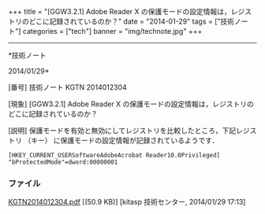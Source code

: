﻿+++
title = "[GGW3.2.1] Adobe Reader X の保護モードの設定情報は，レジストリのどこに記録されているのか？"
date = "2014-01-29"
tags = ["技術ノート"]
categories = ["tech"]
banner = "img/technote.jpg"
+++

-----------------------------------------------------------------------------------------------------------------------------

*技術ノート

2014/01/29*


[番号]
技術ノート KGTN 2014012304

[現象]
[GGW3.2.1] Adobe Reader X
の保護モードの設定情報は，レジストリのどこに記録されているのか？

[説明]
保護モードを有効と無効にしてレジストリを比較したところ，下記レジストリ
（キー） に保護モードの設定情報が記録されているようです．

    [HKEY_CURRENT_USERSoftwareAdobeAcrobat Reader10.0Privileged]
    "bProtectedMode"=dword:00000001


### ファイル

 
 


[KGTN2014012304.pdf](http://techreport.kitasp.net/attachments/download/1511/KGTN2014012304.pdf)
 [(50.9 KB)] [kitasp 技術センター, 2014/01/29
17:13]


 


 

